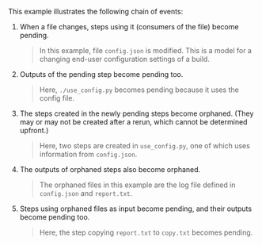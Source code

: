This example illustrates the following chain of events:

1. When a file changes, steps using it (consumers of the file) become pending.

   > In this example, file `config.json` is modified.
   > This is a model for a changing end-user configuration settings of a build.

2. Outputs of the pending step become pending too.

   > Here, `./use_config.py` becomes pending because it uses the config file.

3. The steps created in the newly pending steps become orphaned.
  (They may or may not be created after a rerun, which cannot be determined upfront.)

   > Here, two steps are created in `use_config.py`, one of which uses information from `config.json`.

4. The outputs of orphaned steps also become orphaned.

   > The orphaned files in this example are the log file defined in `config.json` and `report.txt`.

5. Steps using orphaned files as input become pending, and their outputs become pending too.

   > Here, the step copying `report.txt` to `copy.txt` becomes pending.
